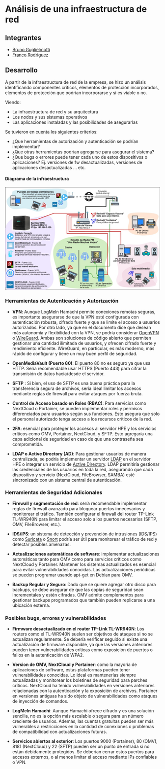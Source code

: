 # Análisis de una infraestructura de red

## Integrantes

- [Bruno Guglielmotti](https://github.com/BrunoGugli)
- [Franco Rodriguez](https://github.com/rodriguezzfran)

## Desarrollo

A partir de la infraestructura de red de la empresa, se hizo un análisis identificando componentes críticos, elementos de protección
incorporados, elementos de protección que podrían incorporarse y si es viable o no.

Viendo: 

- La infraestructura de red y su arquitectura
- Los nodos y sus sistemas operativos
- Las aplicaciones instaladas y las posibilidades de asegurarlas

Se tuvieron en cuenta los siguientes criterios:

- ¿Que herramientas de autorización y autenticación se podrían implementar?
- ¿Que otras herramientas podrían agregarse para asegurar el sistema?
- ¿Que bugs o errores puede tener cada uno de estos dispositivos o aplicaciones? Ej. versiones de fw desactualizadas, versiones de aplicaciones desactualizadas ... etc.

#### Diagrama de la infraestructura

![Diagrama de la infraestructura](./img/infraestructura_red.png)

### Herramientas de Autenticación y Autorización

- __VPN__: Aunque LogMeIn Hamachi permite conexiones remotas seguras, es importante asegurarse de que la VPN esté configurada con autenticación robusta, cifrado fuerte y que se limite el acceso a usuarios autorizados. Por otro lado, ya que en el documento dice que desean más autonomía y flexibilidad con la VPN, se podría considerar [OpenVPN](https://openvpn.net/) o [WireGuard](https://www.wireguard.com/). Ambas son soluciones de código abierto que permiten gestionar una cantidad ilimitada de usuarios, y ofrecen cifrado fuerte y rendimiento eficiente. WireGuard, en particular, es más moderno, más rápido de configurar y tiene un muy buen perfil de seguridad.

- __OpenMediaVault (Puerto 80)__: El puerto 80 no es seguro ya que usa HTTP. Sería recomendable usar HTTPS (Puerto 443) para cifrar la transmisión de datos hacia/desde el servidor.

- __SFTP__ : Si bien, el uso de SFTP es una buena práctica para la transferencia segura de archivos, sería ideal limitar los accesos mediante reglas de firewall para evitar ataques por fuerza bruta.

- __Control de Acceso basado en Roles (RBAC)__: Para servicios como NextCloud o Portainer, se pueden implementar roles y permisos diferenciados para usuarios según sus funciones. Esto asegura que solo el personal autorizado tenga acceso a los recursos críticos de la red.

- __2FA__: esencial para proteger los accesos al servidor HPE y los servicios críticos como OMV, Portainer, NextCloud, y SFTP. Esto agregaría una capa adicional de seguridad en caso de que una contraseña sea comprometida.

- __LDAP o Active Directory (AD)__: Para gestionar usuarios de manera centralizada, se podría implementar un servidor [LDAP](https://www.redeszone.net/tutoriales/servidores/que-es-ldap-funcionamiento/) en el servidor HPE o integrar un servicio de [Active Directory](https://www.quest.com/mx-es/solutions/active-directory/what-is-active-directory.aspx). LDAP permitiría gestionar las credenciales de los usuarios en toda la red, asegurando que cada dispositivo y servicio (NextCloud, FileBrowser, SAMBA) esté sincronizado con un sistema central de autenticación.


### Herramientas de Seguridad Adicionales

- __Firewall y segmentación de red__: sería recomendable implementar reglas de firewall avanzado para bloquear puertos innecesarios y monitorear el tráfico. También configurar el firewall del router TP-Link TL-WR940N para limitar el acceso solo a los puertos necesarios (SFTP, OMV, FileBrowser, etc.).

- __IDS/IPS__: un sistema de detección y prevención de intrusiones (IDS/IPS) como [Suricata](https://suricata.io/) o [Snort](https://www.snort.org/) podría ser útil para monitorear el tráfico de red y detectar posibles amenazas.

- __Actualizaciones automáticas de software__: implementar actualizaciones automáticas tanto para OMV como para servicios críticos como NextCloud y Portainer. Mantener los sistemas actualizados es esencial para evitar vulnerabilidades conocidas. Las actualizaciones periódicas se pueden programar usando apt-get en Debian para OMV.

- __Backup Regular y Seguro__: Dado que se quiere agregar otro disco para backups, se debe asegurar de que las copias de seguridad sean incrementales y estén cifradas. OMV admite complementos para gestionar backups programados que también pueden replicarse a una ubicación externa.

### Posibles bugs, errores y vulnerabilidades

- __Firmware desactualizado en el router TP-Link TL-WR940N__: Los routers como el TL-WR940N suelen ser objetivos de ataques si no se actualizan regularmente. Se debería verificar seguido si existe una actualización de firmware disponible, ya que las versiones anteriores pueden tener vulnerabilidades críticas como exposición de puertos o fallos en la autenticación de WPA2.

- __Version de OMV, NextCloud y Portainer__: como la mayoría de aplicaciones de software, estas plataformas pueden tener vulnerabilidades conocidas. Lo ideal es mantenerlas siempre actualizadas y monitorear los boletines de seguridad para parches críticos. NextCloud ha tenido vulnerabilidades en versiones anteriores relacionadas con la autenticación y la exposición de archivos. Portainer en versiones antiguas ha sido objeto de vulnerabilidades como ataques de inyección de comandos.

- __LogMeIn Hamachi__: Aunque Hamachi ofrece cifrado y es una solución sencilla, no es la opción más escalable o segura para un número creciente de usuarios. Además, las cuentas gratuitas pueden ser más vulnerables a restricciones en la cantidad de conexiones o problemas de compatibilidad con actualizaciones futuras.

- __Servicios abiertos al exterior__:  Los puertos 9000 (Portainer), 80 (OMV), 8181 (NextCloud) y 22 (SFTP) pueden ser un punto de entrada si no están debidamente protegidos. Se deberían cerrar estos puertos para accesos externos, o al menos limitar el acceso mediante IPs confiables o VPN.
